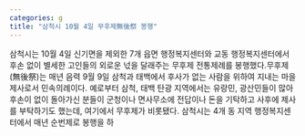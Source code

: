 ```yaml
---
categories: g
title: "삼척시 10월 4일 무후제無後祭 봉행"
---
```

삼척시는 10월 4일 신기면을 제외한 7개 읍면 행정복지센터와 교동 행정복지센터에서 후손 없이 별세한 고인들의 외로운 넋을 달래주는 무후제 전통제례를 봉행했다.무후제(無後祭)는 매년 음력 9월 9일 삼척과 태백에서 후사가 없는 사람을 위하여 지내는 마을 제사로서 민속의례이다. 예로부터 삼척, 태백 탄광 지역에서는 유랑민, 광산민들이 많아 후손이 없이 돌아가신 분들이 군청이나 면사무소에 전답이나 돈을 기탁하고 사후에 제사를 부탁하기도 했는데, 여기에서 무후제가 비롯됐다. 삼척시는 4개 동 지역 행정복지센터에서 매년 순번제로 봉행을 하